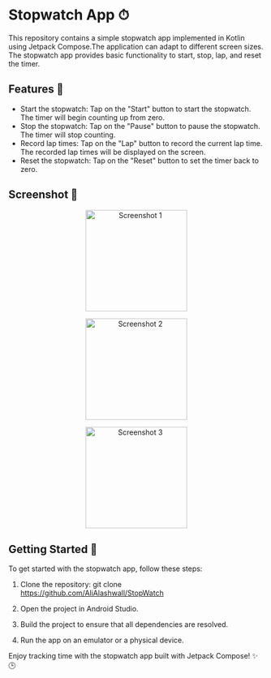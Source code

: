 # Stopwatch App ⏱

This repository contains a simple stopwatch app implemented in Kotlin using Jetpack Compose.The application can adapt to different screen sizes. The stopwatch app provides basic functionality to start, stop, lap, and reset the timer.

## Features 🌟

- Start the stopwatch: Tap on the "Start" button to start the stopwatch. The timer will begin counting up from zero.
- Stop the stopwatch: Tap on the "Pause" button to pause the stopwatch. The timer will stop counting.
- Record lap times: Tap on the "Lap" button to record the current lap time. The recorded lap times will be displayed on the screen.
- Reset the stopwatch: Tap on the "Reset" button to set the timer back to zero.

## Screenshot 📸
<p align="center">
  <img src="https://github.com/AliAlashwall/StopWatch/assets/108752479/e66bf600-39ab-42e3-b6fe-0678fdb889e5" width="200" alt="Screenshot 1">
</p>
<p align="center">
  <img src="https://github.com/AliAlashwall/StopWatch/assets/108752479/4bc7ce3b-b4c0-45e4-8566-ec8202df73fe" width="200" alt="Screenshot 2">
</p>
<p align="center">
  <img src="https://github.com/AliAlashwall/StopWatch/assets/108752479/4deb25b5-27d3-4319-87d7-b7ada6dd1029" width="200" alt="Screenshot 3">
</p>


## Getting Started 🎌

To get started with the stopwatch app, follow these steps:

1. Clone the repository: git clone https://github.com/AliAlashwall/StopWatch

2. Open the project in Android Studio.

3. Build the project to ensure that all dependencies are resolved.

4. Run the app on an emulator or a physical device.

Enjoy tracking time with the stopwatch app built with Jetpack Compose! ✨🕒
